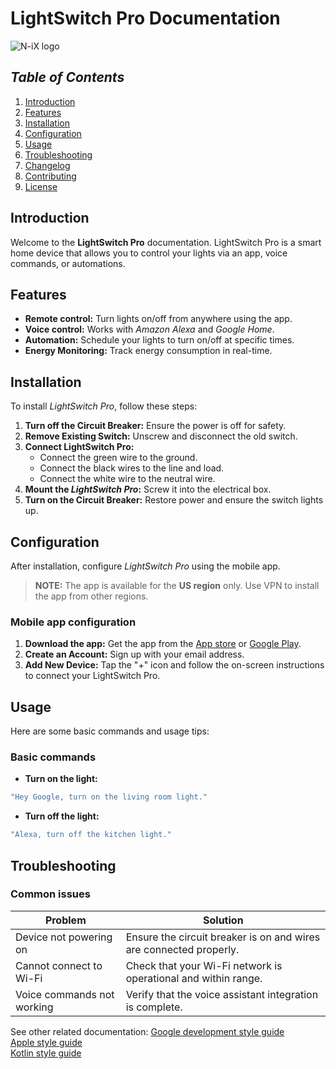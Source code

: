 # LightSwitch Pro Documentation
![N-iX logo](https://images.app.goo.gl/xvkoPpY8NtekrEDj6)
## _Table of Contents_
1. [Introduction](#Introduction)
2. [Features](#Features)
3. [Installation](#Installation)
4. [Configuration](#Configuration)
5. [Usage](#Usage)
6. [Troubleshooting](#troubleshooting)
7. [Changelog](#Changlelog)
8. [Contributing](#Contributing)
9. [License](#License)

## Introduction
Welcome to the **LightSwitch Pro** documentation. LightSwitch Pro is a smart home device that allows you to control your lights via an app, voice commands, or automations.

## Features
* **Remote control:** Turn lights on/off from anywhere using the app.
* **Voice control:** Works with _Amazon Alexa_ and _Google Home_.
* **Automation:** Schedule your lights to turn on/off at specific times.
* **Energy Monitoring:** Track energy consumption in real-time.

## Installation
To install _LightSwitch Pro_, follow these steps:
1. **Turn off the Circuit Breaker:** Ensure the power is off for safety.
2. **Remove Existing Switch:** Unscrew and disconnect the old switch.
3. **Connect LightSwitch Pro:**
   * Connect the green wire to the ground.
   * Connect the black wires to the line and load.
   * Connect the white wire to the neutral wire.
4. **Mount the _LightSwitch Pro_:** Screw it into the electrical box.
5. **Turn on the Circuit Breaker:** Restore power and ensure the switch lights up.

## Configuration
After installation, configure _LightSwitch Pro_ using the mobile app.
>**NOTE:** The app is available for the **US region** only.
Use VPN to install the app from other regions.
### Mobile app configuration
1. **Download the app:** Get the app from the [App store](https://www.apple.com/app-store/) or [Google Play](https://play.google.com/store/games?device=windows).
2. **Create an Account:** Sign up with your email address.
3. **Add New Device:** Tap the "+" icon and follow the on-screen instructions to connect your LightSwitch Pro.

## Usage
Here are some basic commands and usage tips: 
### Basic commands
* **Turn on the light:**
``` sh
"Hey Google, turn on the living room light."
```
* **Turn off the light:**
```sh
"Alexa, turn off the kitchen light."
```
## Troubleshooting
### Common issues
| **Problem** | **Solution** |
| ------ | ------ |
| Device not powering on | Ensure the circuit breaker is on and wires are connected properly.
| Cannot connect to Wi-Fi | Check that your Wi-Fi network is operational and within range. |
| Voice commands not working | Verify that the voice assistant integration is complete. |

See other related documentation: 
[Google development style guide][Google]  
[Apple style guide][Apple]  
[Kotlin style guide][Kotlin]  

[//]: # (These are reference links used in the body of this note)
[Google]: https://developers.google.com/style
[Apple]: https://support.apple.com/guide/applestyleguide/welcome/web
[Kotlin]: https://developer.android.com/kotlin/style-guide
